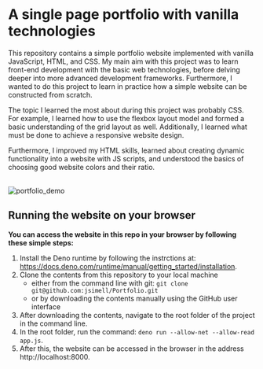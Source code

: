 # A single page portfolio with vanilla technologies

This repository contains a simple portfolio website implemented with vanilla JavaScript, HTML, and CSS. My main aim with this project was to learn front-end development with the basic web technologies, before delving deeper into more advanced development frameworks. Furthermore, I wanted to do this project to learn in practice how a simple website can be constructed from scratch. 

The topic I learned the most about during this project was probably CSS. For example, I learned how to use the flexbox layout model and formed a basic understanding of the grid layout as well. Additionally, I learned what must be done to achieve a responsive website design.

Furthermore, I improved my HTML skills, learned about creating dynamic functionality into a website with JS scripts, and understood the basics of choosing good website colors and their ratio. 

\
![portfolio_demo](https://github.com/jsimell/Portfolio/assets/96237825/2bc798dc-5778-4179-9af7-c4583eab668f)

## Running the website on your browser

**You can access the website in this repo in your browser by following these simple steps:**
1. Install the Deno runtime by following the instrctions at: https://docs.deno.com/runtime/manual/getting_started/installation.
2. Clone the contents from this repository to your local machine
     - either from the command line with git: `git clone git@github.com:jsimell/Portfolio.git`
     - or by downloading the contents manually using the GitHub user interface
4. After downloading the contents, navigate to the root folder of the project in the command line.
5. In the root folder, run the command: `deno run --allow-net --allow-read app.js`.
6. After this, the website can be accessed in the browser in the address http://localhost:8000.
